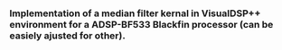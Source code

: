 

### Implementation of a median filter kernal in VisualDSP++ environment for a ADSP-BF533 Blackfin processor (can be easiely ajusted for other).
